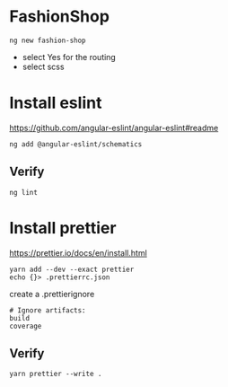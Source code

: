 # FashionShop

```
ng new fashion-shop
```

- select Yes for the routing
- select scss

# Install eslint

https://github.com/angular-eslint/angular-eslint#readme

```
ng add @angular-eslint/schematics
```

## Verify

```
ng lint
```

# Install prettier

https://prettier.io/docs/en/install.html
```
yarn add --dev --exact prettier
echo {}> .prettierrc.json
```
create a .prettierignore
```
# Ignore artifacts:
build
coverage
```
## Verify
```
yarn prettier --write .
```
